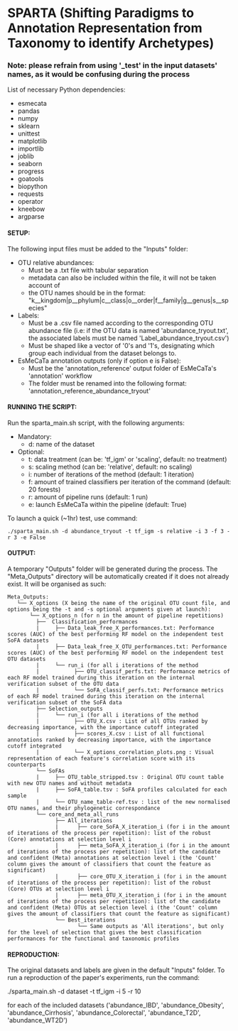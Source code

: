 # SPARTA (Shifting Paradigms to Annotation Representation from Taxonomy to identify Archetypes)
### Note: please refrain from using '\_test' in the input datasets' names, as it would be confusing during the process

List of necessary Python dependencies:

  - esmecata
  - pandas
  - numpy
  - sklearn
  - unittest
  - matplotlib
  - importlib
  - joblib
  - seaborn
  - progress
  - goatools
  - biopython
  - requests
  - operator
  - kneebow
  - argparse




#### SETUP:
The following input files must be added to the "Inputs" folder:

  - OTU relative abundances:
    - Must be a .txt file with tabular separation
    - metadata can also be included within the file, it will not be taken account of
    - the OTU names should be in the format: "k__kingdom|p__phylum|c__class|o__order|f__family|g__genus|s__species"
  - Labels:
    - Must be a .csv file named according to the corresponding OTU abundance file (i.e: if the OTU data is named 'abundance_tryout.txt', the associated labels must be named 'Label_abundance_tryout.csv')
    - Must be shaped like a vector of '0's and '1's, designating which group each individual from the dataset belongs to.
  - EsMeCaTa annotation outputs (only if option e is False):
    - Must be the 'annotation_reference' output folder of EsMeCaTa's 'annotation' workflow
    - The folder must be renamed into the following format: 'annotation_reference_abundance_tryout'

  
  
 #### RUNNING THE SCRIPT:
 Run the sparta_main.sh script, with the following arguments:
  - Mandatory:
    - d: name of the dataset
  - Optional:
    - t: data treatment (can be: 'tf_igm' or 'scaling', default: no treatment)
    - s: scaling method (can be: 'relative', default: no scaling)
    - i: number of iterations of the method (default: 1 iteration)
    - f: amount of trained classifiers per iteration of the command (default: 20 forests)
    - r: amount of pipeline runs (default: 1 run)
    - e: launch EsMeCaTa within the pipeline (default: True)
 
 To launch a quick (~1hr) test, use command:

    ./sparta_main.sh -d abundance_tryout -t tf_igm -s relative -i 3 -f 3 -r 3 -e False
    
 #### OUTPUT:
 A temporary "Outputs" folder will be generated during the process.
 The "Meta_Outputs" directory will be automatically created if it does not already exist. It will be organised as such:
 
 ````
Meta_Outputs:
    └── X_options (X being the name of the original OTU count file, and options being the -t and -s optional arguments given at launch):
        └── X_options_n (for n in the amount of pipeline repetitions)
          ├──  Classification_performances
          |     ├── Data_leak_free_X_performances.txt: Performance scores (AUC) of the best performing RF model on the independent test SoFA datasets
          |     ├── Data_leak_free_X_OTU_performances.txt: Performance scores (AUC) of the best performing RF model on the independent test OTU datasets
          |     └── run_i (for all i iterations of the method
          |           ├── OTU_classif_perfs.txt: Performance metrics of each RF model trained during this iteration on the internal verification subset of the OTU data
          |           └── SoFA_classif_perfs.txt: Performance metrics of each RF model trained during this iteration on the internal verification subset of the SoFA data 
          ├── Selection_outputs
          |     └── run_i (for all i iterations of the method
          |           ├── OTU_X.csv : List of all OTUs ranked by decreasing importance, with the importance cutoff integrated
          |           ├── scores_X.csv : List of all functional annotations ranked by decreasing importance, with the importance cutoff integrated
          |           └── X_options_correlation_plots.png : Visual representation of each feature's correlation score with its counterparts
          └── SoFAs
          |     ├── OTU_table_stripped.tsv : Original OTU count table with new OTU names and without metadata
          |     ├── SoFA_table.tsv : SoFA profiles calculated for each sample
          |     └── OTU_name_table-ref.tsv : list of the new normalised OTU names, and their phylogenetic correspondance
          └── core_and_meta_all_runs
                ├── All_iterations
                |      ├── core_SoFA_X_iteration_i (for i in the amount of iterations of the process per repetition): list of the robust (Core) annotations at selection level i
                |      ├── meta_SoFA_X_iteration_i (for i in the amount of iterations of the process per repetition): list of the candidate and confident (Meta) annotations at selection level i (the 'Count' column gives the amount of classifiers that count the feature as significant)
                |      ├── core_OTU_X_iteration_i (for i in the amount of iterations of the process per repetition): list of the robust (Core) OTUs at selection level i
                |      ├── meta_OTU_X_iteration_i (for i in the amount of iterations of the process per repetition): list of the candidate and confident (Meta) OTUs at selection level i (the 'Count' column gives the amount of classifiers that count the feature as significant)
                └── Best_iterations
                       └── Same outputs as 'All iterations', but only for the level of selection that gives the best classification performances for the functional and taxonomic profiles
 ````

#### REPRODUCTION:
The original datasets and labels are given in the default "Inputs" folder. To run a reproduction of the paper's experiments, run the command:

  ./sparta_main.sh -d dataset -t tf_igm -i 5 -r 10
  
for each of the included datasets ('abundance_IBD', 'abundance_Obesity', 'abundance_Cirrhosis', 'abundance_Colorectal', 'abundance_T2D', 'abundance_WT2D')
